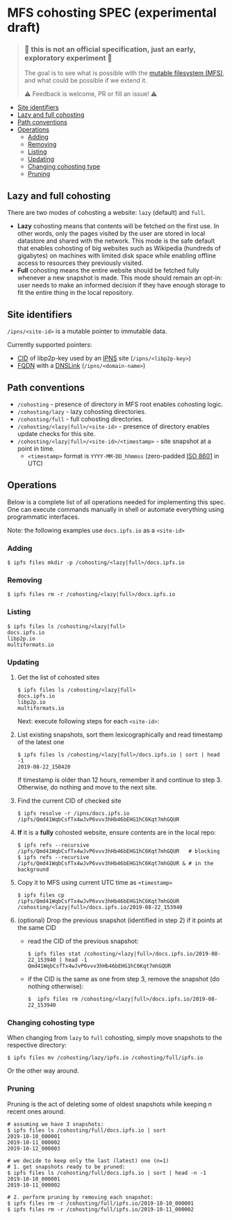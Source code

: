 

# MFS cohosting SPEC (experimental draft)

> ### 🚧 this is not an official specification, just an early, exploratory experiment 🚧
>
> The goal is to see what is possible with the [mutable filesystem (MFS)](https://docs.ipfs.io/guides/concepts/mfs/), and what could be possible if we extend it.
>
> ⚠️ Feedback is welcome, PR or fill an issue!  ⚠️


* [Site identifiers](#site-identifiers)
* [Lazy and full cohosting](#lazy-and-full-cohosting)
* [Path conventions](#path-conventions)
* [Operations](#operations)
  * [Adding](#adding)
  * [Removing](#removing)
  * [Listing](#listing)
  * [Updating](#updating)
  * [Changing cohosting type](#changing-cohosting-type)
  * [Pruning](#pruning)

## Lazy and full cohosting

There are two modes of cohosting a website: `lazy` (default) and `full`.

- **Lazy** cohosting means that contents will be fetched on the first use. In other words, only the pages visited by the user are stored in local datastore and shared with the network. This mode is the safe default that enables cohosting of big websites such as Wikipedia (hundreds of gigabytes) on machines with limited disk space while enabling offline access to resources they previously visited.
- **Full** cohosting means the entire website should be fetched fully whenever a new snapshot is made. This mode should remain an opt-in: user needs to make an informed decision if they have enough storage to fit the entire thing in the local repository.

## Site identifiers

`/ipns/<site-id>` is a mutable pointer to immutable data.

Currently supported pointers:
- [CID](https://docs.ipfs.io/guides/concepts/cid/) of libp2p-key used by an   [IPNS](https://docs.ipfs.io/guides/concepts/ipns/) site (`/ipns/<libp2p-key>`)
- [FQDN](https://en.wikipedia.org/wiki/Fully_qualified_domain_name) with a [DNSLink](https://docs.ipfs.io/guides/concepts/dnslink/) (`/ipns/<domain-name>`)

## Path conventions

- `/cohosting` - presence of directory in MFS root enables cohosting logic.
- `/cohosting/lazy` - lazy cohosting directories.
- `/cohosting/full` - full cohosting directories.
- `/cohosting/<lazy|full>/<site-id>` - presence of directory enables update checks for this site.
- `/cohosting/<lazy|full>/<site-id>/<timestamp>` - site snapshot at a point in time.
  - `<timestamp>` format is `YYYY-MM-DD_hhmmss`  (zero-padded [ISO 8601](https://en.wikipedia.org/wiki/ISO_8601) in UTC)

## Operations

Below is a complete list of all operations needed for implementing this spec.
One can execute commands manually in shell or automate everything using programmatic interfaces.

Note: the following examples use `docs.ipfs.io` as a `<site-id>`

### Adding

```console
$ ipfs files mkdir -p /cohosting/<lazy|full>/docs.ipfs.io
```

### Removing

```console
$ ipfs files rm -r /cohosting/<lazy|full>/docs.ipfs.io
```

### Listing

```console
$ ipfs files ls /cohosting/<lazy|full>
docs.ipfs.io
libp2p.io
multiformats.io
```

### Updating

1. Get the list of cohosted sites
   ```console
   $ ipfs files ls /cohosting/<lazy|full>
   docs.ipfs.io
   libp2p.io
   multiformats.io
   ```
   Next: execute following steps for each `<site-id>`:

2. List existing snapshots, sort them lexicographically and read timestamp of the latest one
   ```console
   $ ipfs files ls /cohosting/<lazy|full>/docs.ipfs.io | sort | head -1
   2019-08-22_150420
   ```
   If timestamp is older than 12 hours, remember it and continue to step 3.
   Otherwise, do nothing and move to the next site.

3. Find the current CID of checked site
   ```console
   $ ipfs resolve -r /ipns/docs.ipfs.io
   /ipfs/Qmd41WqbCsfTx4wJvP6vvv3hHb46bEHG1hC6Kqt7mhGQUR
   ```

4. **If** it is a **fully** cohosted website, ensure contents are in the local repo:
   ```console
   $ ipfs refs --recursive /ipfs/Qmd41WqbCsfTx4wJvP6vvv3hHb46bEHG1hC6Kqt7mhGQUR   # blocking
   $ ipfs refs --recursive /ipfs/Qmd41WqbCsfTx4wJvP6vvv3hHb46bEHG1hC6Kqt7mhGQUR & # in the background
   ```

5. Copy it to MFS using current UTC time as `<timestamp>`
   ```console
   $ ipfs files cp /ipfs/Qmd41WqbCsfTx4wJvP6vvv3hHb46bEHG1hC6Kqt7mhGQUR /cohosting/<lazy|full>/docs.ipfs.io/2019-08-22_153940
   ```

6. (optional) Drop the previous snapshot (identified in step 2) if it points at the same CID
   * read the CID of the previous snapshot:
      ```console
      $ ipfs files stat /cohosting/<lazy|full>/docs.ipfs.io/2019-08-22_153940 | head -1
      Qmd41WqbCsfTx4wJvP6vvv3hHb46bEHG1hC6Kqt7mhGQUR
      ```
   * if the CID is the same as one from step 3, remove the snapshot (do nothing otherwise):
     ```console
     $  ipfs files rm /cohosting/<lazy|full>/docs.ipfs.io/2019-08-22_153940
     ```

### Changing cohosting type

When changing from `lazy` to `full` cohosting, simply move snapshots to the respective directory:

```console
$ ipfs files mv /cohosting/lazy/ipfs.io /cohosting/full/ipfs.io
```

Or the other way around.

### Pruning

Pruning is the act of deleting some of oldest snapshots while keeping _n_ recent ones around.

```console
# assuming we have 3 snapshots:
$ ipfs files ls /cohosting/full/docs.ipfs.io | sort
2019-10-10_000001
2019-10-11_000002
2019-10-12_000003

# we decide to keep only the last (latest) one (n=1)
# 1. get snapshots ready to be pruned:
$ ipfs files ls /cohosting/full/docs.ipfs.io | sort | head -n -1
2019-10-10_000001
2019-10-11_000002

# 2. perform pruning by removing each snapshot:
$ ipfs files rm -r /cohosting/full/ipfs.io/2019-10-10_000001
$ ipfs files rm -r /cohosting/full/ipfs.io/2019-10-11_000002
```
